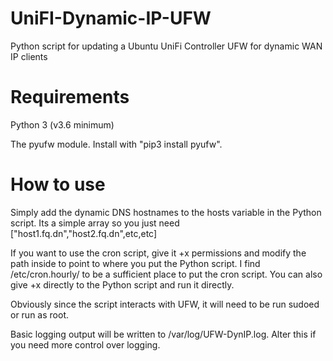 # UniFI-Dynamic-IP-UFW
Python script for updating a Ubuntu UniFi Controller UFW for dynamic WAN IP clients

# Requirements
Python 3 (v3.6 minimum)

The pyufw module.  Install with "pip3 install pyufw".

# How to use
Simply add the dynamic DNS hostnames to the hosts variable in the Python script.  Its a simple array so you just need ["host1.fq.dn","host2.fq.dn",etc,etc]

If you want to use the cron script, give it +x permissions and modify the path inside to point to where you put the Python script.  I find /etc/cron.hourly/ to be a sufficient place to put the cron script.  You can also give +x directly to the Python script and run it directly.

Obviously since the script interacts with UFW, it will need to be run sudoed or run as root.

Basic logging output will be written to /var/log/UFW-DynIP.log.  Alter this if you need more control over logging.
